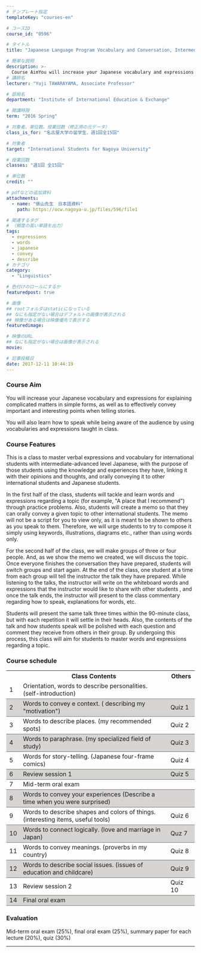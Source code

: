 ```yaml
---
# テンプレート指定
templateKey: "courses-en"

# コースID
course_id: "0596"

# タイトル
title: "Japanese Language Program Vocabulary and Conversation, Intermediate-Advanced Level (SJ300)"

# 簡単な説明
description: >-
  Course AimYou will increase your Japanese vocabulary and expressions for explaining complicated matters in simple forms, as well as to effectively convey important and interesting points when tellin ....
# 講師名
lecturer: "Yuji TAWARAYAMA, Associate Professor"

# 部局名
department: "Institute of International Education & Exchange"

# 開講時限
term: "2016	Spring"

# 対象者、単位数、授業回数（修正用の元データ）
class_is_for: "名古屋大学の留学生、週1回全15回"

# 対象者
target: "International Students for Nagoya University"

# 授業回数
classes: "週1回 全15回"

# 単位数
credit: ""

# pdfなどの追加資料
attachments:
  - name: "俵山先生　日本語資料"
    path: https://ocw.nagoya-u.jp/files/596/file1

# 関連するタグ
# （頻度の高い単語を出力）
tags:
  - expressions
  - words
  - japanese
  - convey
  - describe
# カテゴリ
category:
  - "Linguistics"

# 色付けのロールにするか
featuredpost: true

# 画像
## rootフォルダはstaticになっている
## なにも指定がない場合はデフォルトの画像が表示される
## 映像がある場合は映像優先で表示する
featuredimage:

# 映像のURL
## なにも指定がない場合は画像が表示される
movie:

# 記事投稿日
date: 2017-12-11 10:44:19
---
```


### Course Aim

You will increase your Japanese vocabulary and expressions for explaining complicated matters in simple forms, as well as to effectively convey important and interesting points when telling stories.

You will also learn how to speak while being aware of the audience by using vocabularies and expressions taught in class.

### Course Features

This is a class to master verbal expressions and vocabulary for international students with intermediate-advanced level Japanese, with the purpose of those students using the knowledge and experiences they have, linking it with their opinions and thoughts, and orally conveying it to other international students and Japanese students.

In the first half of the class, students will tackle and learn words and expressions regarding a topic (for example, "A place that I recommend") through practice problems. Also, students will create a memo so that they can orally convey a given topic to other international students. The memo will not be a script for you to view only, as it is meant to be shown to others as you speak to them. Therefore, we will urge students to try to compose it simply using keywords, illustrations, diagrams etc., rather than using words only.

For the second half of the class, we will make groups of three or four people. And, as we show the memo we created, we will discuss the topic. Once everyone finishes the conversation they have prepared, students will switch groups and start again. At the end of the class, one student at a time from each group will tell the instructor the talk they have prepared. While listening to the talks, the instructor will write on the whiteboard words and expressions that the instructor would like to share with other students , and once the talk ends, the instructor will present to the class commentary regarding how to speak, explanations for words, etc.

Students will present the same talk three times within the 90-minute class, but with each repetition it will settle in their heads. Also, the contents of the talk and how students speak will be polished with each question and comment they receive from others in their group. By undergoing this process, this class will aim for students to master words and expressions regarding a topic.

### Course schedule

<table class="basic" width="455">
<tr>
<th></th>
<th>Class Contents</th>
<th>Others </th>
</tr>
<tr style="border-bottom: 1pt solid #666;">
<td>1</td>
<td>Orientation, words to describe personalities. (self-introduction)</td>
<td></td>
</tr>
<tr style="border-bottom: 1pt solid #666;">
<td bgcolor="#D7D4D4">2</td>
<td bgcolor="#D7D4D4">Words to convey e context. ( describing my "motivation")</td>
<td bgcolor="#D7D4D4">Quiz 1</td>
</tr>
<tr style="border-bottom: 1pt solid #666;">
<td>3</td>
<td>Words to describe places. (my recommended spots)</td>
<td>Quiz 2</td>
</tr>
<tr style="border-bottom: 1pt solid #666;">
<td bgcolor="#D7D4D4">4</td>
<td bgcolor="#D7D4D4">Words to paraphrase. (my specialized field of study)</td>
<td bgcolor="#D7D4D4">Quiz 3</td>
</tr>
<tr style="border-bottom: 1pt solid #666;">
<td>5</td>
<td>Words for story-telling. (Japanese four-frame comics)</td>
<td>Quiz 4</td>
</tr>
<tr style="border-bottom: 1pt solid #666;">
<td bgcolor="#D7D4D4">6</td>
<td bgcolor="#D7D4D4">Review session 1</td>
<td bgcolor="#D7D4D4">Quiz 5</td>
</tr>
<tr style="border-bottom: 1pt solid #666;">
<td>7</td>
<td>Mid-term oral exam</td>
<td></td>
</tr>
<tr style="border-bottom: 1pt solid #666;">
<td bgcolor="#D7D4D4">8</td>
<td bgcolor="#D7D4D4">Words to convey your experiences (Describe a time when you were surprised)</td>
<td bgcolor="#D7D4D4"></td>
</tr>
<tr style="border-bottom: 1pt solid #666;">
<td>9</td>
<td>Words to describe shapes and colors of things. (interesting items, useful tools)</td>
<td>Quiz 6</td>
</tr>
<tr style="border-bottom: 1pt solid #666;">
<td bgcolor="#D7D4D4">10</td>
<td bgcolor="#D7D4D4">Words to connect logically. (love and marriage in Japan)</td>
<td bgcolor="#D7D4D4">Quz 7</td>
</tr>
<tr style="border-bottom: 1pt solid #666;">
<td>11</td>
<td>Words to convey meanings. (proverbs in my country)</td>
<td>Quiz 8</td>
</tr>
<tr style="border-bottom: 1pt solid #666;">
<td bgcolor="#D7D4D4">12</td>
<td bgcolor="#D7D4D4">Words to describe social issues. (issues of education and childcare)</td>
<td bgcolor="#D7D4D4">Quiz 9</td>
</tr>
<tr style="border-bottom: 1pt solid #666;">
<td>13</td>
<td>Review session 2</td>
<td>Quiz 10</td>
</tr>
<tr style="border-bottom: 1pt solid #666;">
<td bgcolor="#D7D4D4">14</td>
<td bgcolor="#D7D4D4">Final oral exam</td>
<td bgcolor="#D7D4D4"></td>
</tr>
</table>

### Evaluation

Mid-term oral exam (25%), final oral exam (25%), summary paper for each lecture (20%), quiz (30%)

---
